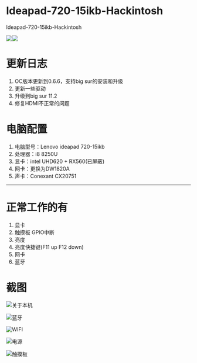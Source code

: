 # Ideapad-720-15ikb-Hackintosh
Ideapad-720-15ikb-Hackintosh

![](https://img.shields.io/badge/version-0.6.6-red)![](https://img.shields.io/badge/author-Just-blue)

# **更新日志**

1. OC版本更新到0.6.6，支持big sur的安装和升级
2. 更新一些驱动
3. 升级到big sur 11.2
4. 修复HDMI不正常的问题

# **电脑配置**

1. 电脑型号：Lenovo ideapad 720-15ikb
2. 处理器：i8 8250U
3. 显卡：intel UHD620 + RX560(已屏蔽)
4. 网卡：更换为DW1820A
5. 声卡：Conexant CX20751

-----------------------------------

# **正常工作的有**

1. 显卡
2. 触摸板 GPIO中断
3. 亮度
4. 亮度快捷键(F11 up F12 down)
5. 网卡
6. 蓝牙

# 截图



![关于本机](https://gitee.com/Just-null/blogimgs/raw/master/img_mac/image-20201015152427799.png)

![蓝牙](https://gitee.com/Just-null/blogimgs/raw/master/img_mac/image-20200901135946487.png)

![WIFI](https://gitee.com/Just-null/blogimgs/raw/master/img_mac/image-20200901140130786.png)

![电源](https://gitee.com/Just-null/blogimgs/raw/master/img_mac/image-20200901140206152.png)

![触摸板](https://gitee.com/Just-null/blogimgs/raw/master/img_mac/image-20201015152311757.png)